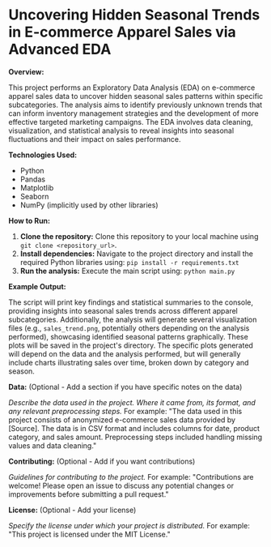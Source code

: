 # Uncovering Hidden Seasonal Trends in E-commerce Apparel Sales via Advanced EDA

**Overview:**

This project performs an Exploratory Data Analysis (EDA) on e-commerce apparel sales data to uncover hidden seasonal sales patterns within specific subcategories.  The analysis aims to identify previously unknown trends that can inform inventory management strategies and the development of more effective targeted marketing campaigns.  The EDA involves data cleaning, visualization, and statistical analysis to reveal insights into seasonal fluctuations and their impact on sales performance.

**Technologies Used:**

* Python
* Pandas
* Matplotlib
* Seaborn
* NumPy (implicitly used by other libraries)

**How to Run:**

1. **Clone the repository:**  Clone this repository to your local machine using `git clone <repository_url>`.
2. **Install dependencies:** Navigate to the project directory and install the required Python libraries using:  `pip install -r requirements.txt`
3. **Run the analysis:** Execute the main script using: `python main.py`

**Example Output:**

The script will print key findings and statistical summaries to the console, providing insights into seasonal sales trends across different apparel subcategories.  Additionally, the analysis will generate several visualization files (e.g., `sales_trend.png`, potentially others depending on the analysis performed), showcasing identified seasonal patterns graphically. These plots will be saved in the project's directory.  The specific plots generated will depend on the data and the analysis performed, but will generally include charts illustrating sales over time, broken down by category and season.


**Data:** (Optional - Add a section if you have specific notes on the data)

*Describe the data used in the project.  Where it came from, its format, and any relevant preprocessing steps.*  For example:  "The data used in this project consists of anonymized e-commerce sales data provided by [Source].  The data is in CSV format and includes columns for date, product category, and sales amount.  Preprocessing steps included handling missing values and data cleaning."


**Contributing:** (Optional - Add if you want contributions)

*Guidelines for contributing to the project.*  For example: "Contributions are welcome! Please open an issue to discuss any potential changes or improvements before submitting a pull request."


**License:** (Optional - Add your license)

*Specify the license under which your project is distributed.*  For example: "This project is licensed under the MIT License."